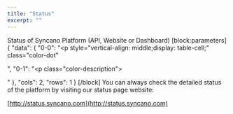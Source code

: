 ```yaml
---
title: "Status"
excerpt: ""
---
```

Status of Syncano Platform (API, Website or Dashboard)
[block:parameters]
{
  "data": {
    "0-0": "<p style=\"vertical-align: middle;display: table-cell;\" class=\"color-dot\"</p>",
    "0-1": "<p class=\"color-description\"></p>"
  },
  "cols": 2,
  "rows": 1
}
[/block]
You can always check the detailed status of the platform by visiting our status page website:

[http://status.syncano.com](http://status.syncano.com)